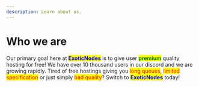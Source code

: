 ```yaml
---
description: Learn about us.
---
```


# Who we are

Our primary goal here at <mark style="color:blue;">**ExoticNodes**</mark> is to give user <mark style="color:green;">**premium**</mark> quality hosting for free! We have over 10 thousand users in our discord and we are growing rapidly. Tired of free hostings giving you <mark style="color:red;">long queues</mark>, <mark style="color:red;">limited specification</mark> or just simply <mark style="color:red;">bad quality</mark>? Switch to <mark style="color:blue;">**ExoticNodes**</mark> today!
